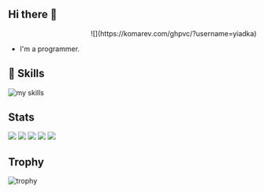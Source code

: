 ## Hi there 👋

<!--
**yiadka/yiadka** is a ✨ _special_ ✨ repository because its `README.md` (this file) appears on your GitHub profile.

Here are some ideas to get you started:

- 🔭 I’m currently working on ...
- 🌱 I’m currently learning ...
- 👯 I’m looking to collaborate on ...
- 🤔 I’m looking for help with ...
- 💬 Ask me about ...
- 📫 How to reach me: ...
- 😄 Pronouns: ...
- ⚡ Fun fact: ...
-->
<div align="right">
  ![](https://komarev.com/ghpvc/?username=yiadka)
</div>

- I'm a programmer.

## 🌱 Skills
<img alt="my skills" src="https://skillicons.dev/icons?theme=dark&perline=7&i=html,css,js,ts,react,ruby,python,fastapi,go,docker,terraform" />
<br>

## Stats
![](http://github-profile-summary-cards.vercel.app/api/cards/profile-details?username=yiadka&theme=gruvbox)
![](http://github-profile-summary-cards.vercel.app/api/cards/repos-per-language?username=yiadka&theme=gruvbox)
![](http://github-profile-summary-cards.vercel.app/api/cards/most-commit-language?username=yiadka&theme=gruvbox)
![](http://github-profile-summary-cards.vercel.app/api/cards/stats?username=yiadka&theme=gruvbox)
![](http://github-profile-summary-cards.vercel.app/api/cards/productive-time?username=yiadka&theme=gruvbox&utcOffset=9)

## Trophy
![trophy](https://github-profile-trophy.vercel.app/?username=yiadka&theme=gruvbox)
